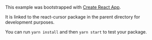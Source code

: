This example was bootstrapped with [Create React App](https://github.com/facebook/create-react-app).

It is linked to the react-cursor package in the parent directory for development purposes.

You can run `yarn install` and then `yarn start` to test your package.
